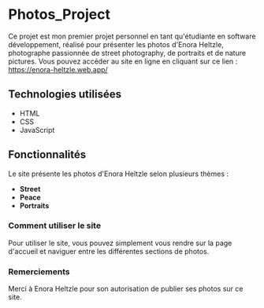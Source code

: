 # Photos_Project

Ce projet est mon premier projet personnel en tant qu'étudiante en software développement, réalisé pour présenter les photos d'Enora Heltzle, photographe passionnée de street photography, de portraits et de nature pictures. Vous pouvez accéder au site en ligne en cliquant sur ce lien : https://enora-heltzle.web.app/

## Technologies utilisées

* HTML
* CSS
* JavaScript

## Fonctionnalités
Le site présente les photos d'Enora Heltzle selon plusieurs thèmes :

* __Street__
* __Peace__
* __Portraits__

### Comment utiliser le site

Pour utiliser le site, vous pouvez simplement vous rendre sur la page d'accueil et naviguer entre les différentes sections de photos.

### Remerciements

Merci à Enora Heltzle pour son autorisation de publier ses photos sur ce site.